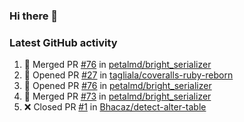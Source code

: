 ### Hi there 👋


### Latest GitHub activity
<!--START_SECTION:activity-->
1. 🎉 Merged PR [#76](https://github.com/petalmd/bright_serializer/pull/76) in [petalmd/bright_serializer](https://github.com/petalmd/bright_serializer)
2. 💪 Opened PR [#27](https://github.com/tagliala/coveralls-ruby-reborn/pull/27) in [tagliala/coveralls-ruby-reborn](https://github.com/tagliala/coveralls-ruby-reborn)
3. 💪 Opened PR [#76](https://github.com/petalmd/bright_serializer/pull/76) in [petalmd/bright_serializer](https://github.com/petalmd/bright_serializer)
4. 🎉 Merged PR [#73](https://github.com/petalmd/bright_serializer/pull/73) in [petalmd/bright_serializer](https://github.com/petalmd/bright_serializer)
5. ❌ Closed PR [#1](https://github.com/Bhacaz/detect-alter-table/pull/1) in [Bhacaz/detect-alter-table](https://github.com/Bhacaz/detect-alter-table)
<!--END_SECTION:activity-->

<!--
**Bhacaz/bhacaz** is a ✨ _special_ ✨ repository because its `README.md` (this file) appears on your GitHub profile.

Here are some ideas to get you started:

- 🔭 I’m currently working on ...
- 🌱 I’m currently learning ...
- 👯 I’m looking to collaborate on ...
- 🤔 I’m looking for help with ...
- 💬 Ask me about ...
- 📫 How to reach me: ...
- 😄 Pronouns: ...
- ⚡ Fun fact: ...
-->
